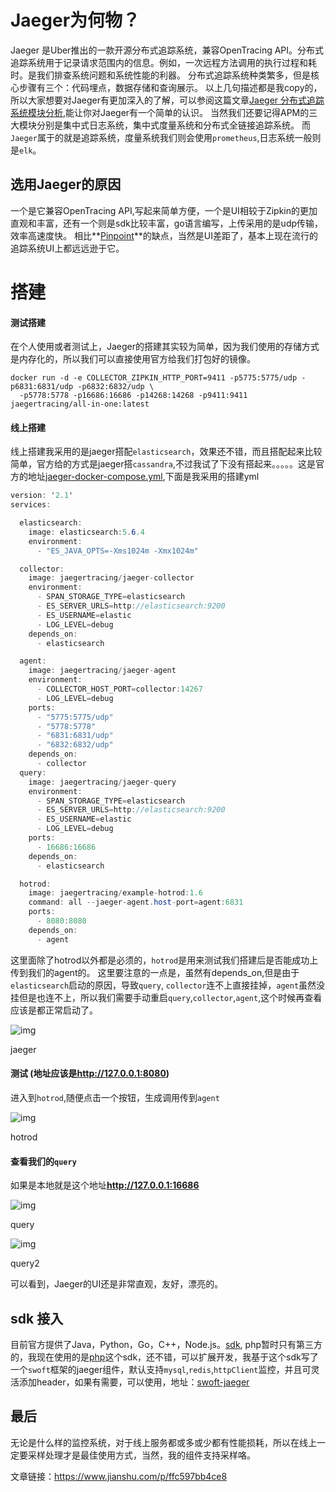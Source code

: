 # Jaeger为何物？

Jaeger 是Uber推出的一款开源分布式追踪系统，兼容OpenTracing API。分布式追踪系统用于记录请求范围内的信息。例如，一次远程方法调用的执行过程和耗时。是我们排查系统问题和系统性能的利器。
 分布式追踪系统种类繁多，但是核心步骤有三个：代码埋点，数据存储和查询展示。
 以上几句描述都是我copy的，所以大家想要对Jaeger有更加深入的了解，可以参阅这篇文章[Jaeger 分布式追踪系统模块分析](https://blog.csdn.net/johnhill_/article/details/81111219),能让你对Jaeger有一个简单的认识。
 当然我们还要记得APM的三大模块分别是集中式日志系统，集中式度量系统和分布式全链接追踪系统。
 而`Jaeger`属于的就是追踪系统，度量系统我们则会使用`prometheus`,日志系统一般则是`elk`。

## 选用Jaeger的原因

一个是它兼容OpenTracing API,写起来简单方便，一个是UI相较于Zipkin的更加直观和丰富，还有一个则是sdk比较丰富，go语言编写，上传采用的是udp传输，效率高速度快。
 相比**[Pinpoint](https://github.com/naver/pinpoint)**的缺点，当然是UI差距了，基本上现在流行的追踪系统UI上都远远逊于它。

# 搭建

#### 测试搭建

在个人使用或者测试上，Jaeger的搭建其实较为简单，因为我们使用的存储方式是内存化的，所以我们可以直接使用官方给我们打包好的镜像。



```undefined
docker run -d -e COLLECTOR_ZIPKIN_HTTP_PORT=9411 -p5775:5775/udp -p6831:6831/udp -p6832:6832/udp \
  -p5778:5778 -p16686:16686 -p14268:14268 -p9411:9411 jaegertracing/all-in-one:latest
```

#### 线上搭建

线上搭建我采用的是jaeger搭配`elasticsearch`，效果还不错，而且搭配起来比较简单，官方给的方式是jaeger搭`cassandra`,不过我试了下没有搭起来。。。。。这是官方的地址[jaeger-docker-compose.yml](https://github.com/jaegertracing/jaeger/blob/master/docker-compose/jaeger-docker-compose.yml),下面是我采用的搭建yml



```csharp
version: '2.1'
services:

  elasticsearch:
    image: elasticsearch:5.6.4
    environment:
      - "ES_JAVA_OPTS=-Xms1024m -Xmx1024m"

  collector:
    image: jaegertracing/jaeger-collector
    environment:
      - SPAN_STORAGE_TYPE=elasticsearch
      - ES_SERVER_URLS=http://elasticsearch:9200
      - ES_USERNAME=elastic
      - LOG_LEVEL=debug
    depends_on:
      - elasticsearch

  agent:
    image: jaegertracing/jaeger-agent
    environment:
      - COLLECTOR_HOST_PORT=collector:14267
      - LOG_LEVEL=debug
    ports:
      - "5775:5775/udp"
      - "5778:5778"
      - "6831:6831/udp"
      - "6832:6832/udp"
    depends_on:
      - collector
  query:
    image: jaegertracing/jaeger-query
    environment:
      - SPAN_STORAGE_TYPE=elasticsearch
      - ES_SERVER_URLS=http://elasticsearch:9200
      - ES_USERNAME=elastic
      - LOG_LEVEL=debug
    ports:
      - 16686:16686
    depends_on:
      - elasticsearch

  hotrod:
    image: jaegertracing/example-hotrod:1.6
    command: all --jaeger-agent.host-port=agent:6831
    ports:
      - 8080:8080
    depends_on:
      - agent
```

这里面除了hotrod以外都是必须的，`hotrod`是用来测试我们搭建后是否能成功上传到我们的agent的。
 这里要注意的一点是，虽然有depends_on,但是由于`elasticsearch`启动的原因，导致`query`, `collector`连不上直接挂掉，`agent`虽然没挂但是也连不上，所以我们需要手动重启`query`,`collector`,`agent`,这个时候再查看应该是都正常启动了。

![img](https:////upload-images.jianshu.io/upload_images/12890383-b806e2af3970afd9.png?imageMogr2/auto-orient/strip|imageView2/2/w/1200/format/webp)

jaeger



#### 测试 (地址应该是**http://127.0.0.1:8080**)

进入到`hotrod`,随便点击一个按钮，生成调用传到`agent`

![img](https:////upload-images.jianshu.io/upload_images/12890383-e699b7c683e9cbff.png?imageMogr2/auto-orient/strip|imageView2/2/w/1200/format/webp)

hotrod



#### 查看我们的`query`

如果是本地就是这个地址**http://127.0.0.1:16686**

![img](https:////upload-images.jianshu.io/upload_images/12890383-66c9166f1edbcb9f.png?imageMogr2/auto-orient/strip|imageView2/2/w/1200/format/webp)

query



![img](https:////upload-images.jianshu.io/upload_images/12890383-575c2859d46b6ef6.png?imageMogr2/auto-orient/strip|imageView2/2/w/1200/format/webp)

query2


 可以看到，Jaeger的UI还是非常直观，友好，漂亮的。



## sdk 接入

目前官方提供了Java，Python，Go，C++，Node.js。[sdk](https://github.com/jaegertracing/jaeger#instrumentation-libraries),
 php暂时只有第三方的，我现在使用的是[php](https://github.com/jukylin/jaeger-php)这个sdk，还不错，可以扩展开发，我基于这个sdk写了一个`swoft`框架的jaeger组件，默认支持`mysql`,`redis`,`httpClient`监控，并且可灵活添加header，如果有需要，可以使用，地址：[swoft-jaeger](https://github.com/masixun71/swoft-jaeger)

## 最后

无论是什么样的监控系统，对于线上服务都或多或少都有性能损耗，所以在线上一定要采样处理才是最佳使用方式，当然，我的组件支持采样咯。



文章链接：https://www.jianshu.com/p/ffc597bb4ce8

